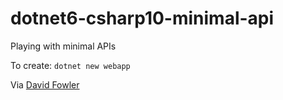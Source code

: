 # dotnet6-csharp10-minimal-api
Playing with minimal APIs

To create: `dotnet new webapp`

Via [David Fowler](https://twitter.com/davidfowl/status/1419574650124738562/photo/1)